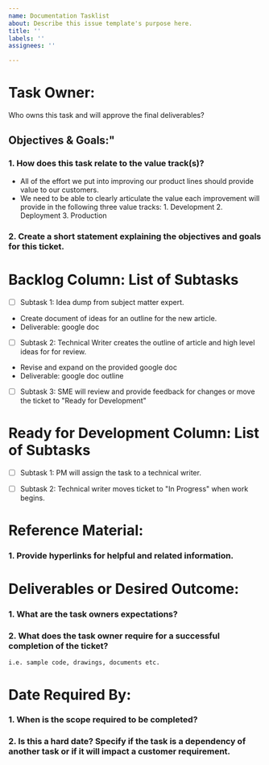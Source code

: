 ```yaml
---
name: Documentation Tasklist
about: Describe this issue template's purpose here.
title: ''
labels: ''
assignees: ''

---
```

# **Task Owner:**
Who owns this task and will approve the final deliverables? 

## **Objectives & Goals:"**
###  1. How does this task relate to the value track(s)?
- All of the effort we put into improving our product lines should provide value to our customers.
- We need to be able to clearly articulate the value each improvement will provide in the following three value tracks:
        1. Development
        2. Deployment
        3. Production
           
###  2. Create a short statement explaining the objectives and goals for this ticket.
     
# **Backlog Column: List of Subtasks**
- [ ] Subtask 1: Idea dump from subject matter expert.
- Create document of ideas for an outline for the new article. 
- Deliverable: google doc 
- [ ] Subtask 2: Technical Writer creates the outline of article and high level ideas for for review.
- Revise and expand on the provided google doc
- Deliverable: google doc outline  
- [ ] Subtask 3: SME will review and provide feedback for changes or move the ticket to "Ready for Development" 

# **Ready for Development Column: List of Subtasks**
- [ ] Subtask 1: PM will assign the task to a technical writer.
- [ ] Subtask 2: Technical writer moves ticket to "In Progress" when work begins. 



# **Reference Material:**
###  1. Provide hyperlinks for helpful and related information. 

# **Deliverables or Desired Outcome:**
###  1. What are the task owners expectations? 
###  2. What does the task owner require for a successful completion of the ticket?
    i.e. sample code, drawings, documents etc.

# **Date Required By:**
###  1. When is the scope required to be completed?
###  2. Is this a hard date?  Specify if the task is a dependency of another task or if it will impact a customer requirement.
